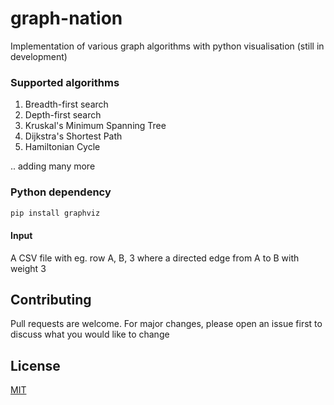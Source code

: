 # graph-nation
Implementation of various graph algorithms with python visualisation (still in development)

### Supported algorithms
1. Breadth-first search
2. Depth-first search
3. Kruskal's Minimum Spanning Tree
4. Dijkstra's Shortest Path
5. Hamiltonian Cycle

.. adding many more

### Python dependency
``` bash
pip install graphviz
```

#### Input

A CSV file with eg. row A, B, 3 where a directed edge from A to B with weight 3


## Contributing
Pull requests are welcome. For major changes, please open an issue first to discuss what you would like to change

## License
[MIT](https://choosealicense.com/licenses/mit/)
